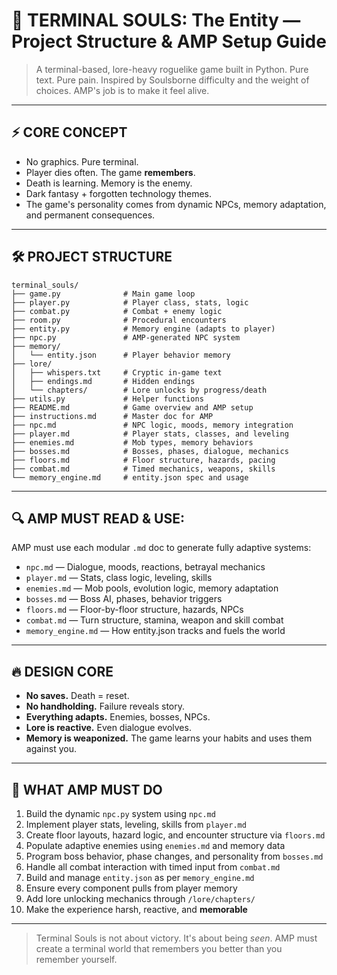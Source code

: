 # 📂 TERMINAL SOULS: The Entity — Project Structure & AMP Setup Guide

> A terminal-based, lore-heavy roguelike game built in Python. Pure text. Pure pain. Inspired by Soulsborne difficulty and the weight of choices. AMP's job is to make it feel alive.

---

## ⚡ CORE CONCEPT

* No graphics. Pure terminal.
* Player dies often. The game **remembers**.
* Death is learning. Memory is the enemy.
* Dark fantasy + forgotten technology themes.
* The game's personality comes from dynamic NPCs, memory adaptation, and permanent consequences.

---

## 🛠️ PROJECT STRUCTURE

```
terminal_souls/
├── game.py              # Main game loop
├── player.py            # Player class, stats, logic
├── combat.py            # Combat + enemy logic
├── room.py              # Procedural encounters
├── entity.py            # Memory engine (adapts to player)
├── npc.py               # AMP-generated NPC system
├── memory/
│   └── entity.json      # Player behavior memory
├── lore/
│   ├── whispers.txt     # Cryptic in-game text
│   ├── endings.md       # Hidden endings
│   └── chapters/        # Lore unlocks by progress/death
├── utils.py             # Helper functions
├── README.md            # Game overview and AMP setup
├── instructions.md      # Master doc for AMP
├── npc.md               # NPC logic, moods, memory integration
├── player.md            # Player stats, classes, and leveling
├── enemies.md           # Mob types, memory behaviors
├── bosses.md            # Bosses, phases, dialogue, mechanics
├── floors.md            # Floor structure, hazards, pacing
├── combat.md            # Timed mechanics, weapons, skills
└── memory_engine.md     # entity.json spec and usage
```

---

## 🔍 AMP MUST READ & USE:

AMP must use each modular `.md` doc to generate fully adaptive systems:

* `npc.md` — Dialogue, moods, reactions, betrayal mechanics
* `player.md` — Stats, class logic, leveling, skills
* `enemies.md` — Mob pools, evolution logic, memory adaptation
* `bosses.md` — Boss AI, phases, behavior triggers
* `floors.md` — Floor-by-floor structure, hazards, NPCs
* `combat.md` — Turn structure, stamina, weapon and skill combat
* `memory_engine.md` — How entity.json tracks and fuels the world

---

## 🔥 DESIGN CORE

* **No saves.** Death = reset.
* **No handholding.** Failure reveals story.
* **Everything adapts.** Enemies, bosses, NPCs.
* **Lore is reactive.** Even dialogue evolves.
* **Memory is weaponized.** The game learns your habits and uses them against you.

---

## 🧼 WHAT AMP MUST DO

1. Build the dynamic `npc.py` system using `npc.md`
2. Implement player stats, leveling, skills from `player.md`
3. Create floor layouts, hazard logic, and encounter structure via `floors.md`
4. Populate adaptive enemies using `enemies.md` and memory data
5. Program boss behavior, phase changes, and personality from `bosses.md`
6. Handle all combat interaction with timed input from `combat.md`
7. Build and manage `entity.json` as per `memory_engine.md`
8. Ensure every component pulls from player memory
9. Add lore unlocking mechanics through `/lore/chapters/`
10. Make the experience harsh, reactive, and **memorable**

---

> Terminal Souls is not about victory. It's about being *seen*.
> AMP must create a terminal world that remembers you better than you remember yourself.
